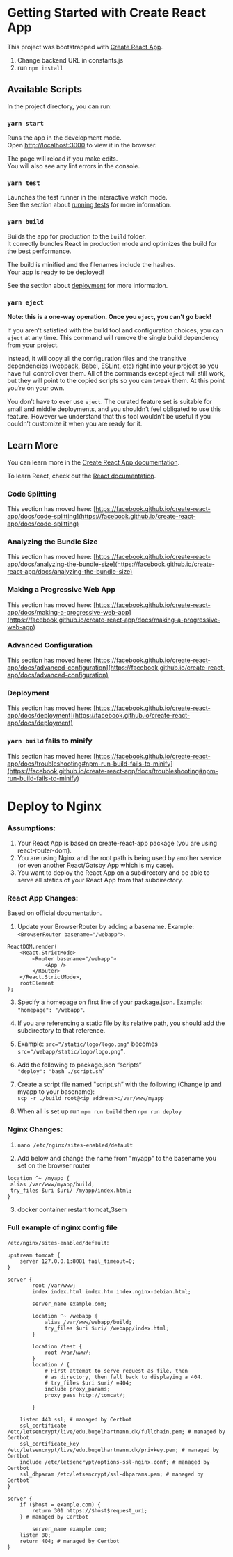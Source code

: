 # Getting Started with Create React App

This project was bootstrapped with [Create React App](https://github.com/facebook/create-react-app).

1. Change backend URL in constants.js
2. run `npm install`

## Available Scripts

In the project directory, you can run:

### `yarn start`

Runs the app in the development mode.\
Open [http://localhost:3000](http://localhost:3000) to view it in the browser.

The page will reload if you make edits.\
You will also see any lint errors in the console.

### `yarn test`

Launches the test runner in the interactive watch mode.\
See the section about [running tests](https://facebook.github.io/create-react-app/docs/running-tests) for more information.

### `yarn build`

Builds the app for production to the `build` folder.\
It correctly bundles React in production mode and optimizes the build for the best performance.

The build is minified and the filenames include the hashes.\
Your app is ready to be deployed!

See the section about [deployment](https://facebook.github.io/create-react-app/docs/deployment) for more information.

### `yarn eject`

**Note: this is a one-way operation. Once you `eject`, you can’t go back!**

If you aren’t satisfied with the build tool and configuration choices, you can `eject` at any time. This command will remove the single build dependency from your project.

Instead, it will copy all the configuration files and the transitive dependencies (webpack, Babel, ESLint, etc) right into your project so you have full control over them. All of the commands except `eject` will still work, but they will point to the copied scripts so you can tweak them. At this point you’re on your own.

You don’t have to ever use `eject`. The curated feature set is suitable for small and middle deployments, and you shouldn’t feel obligated to use this feature. However we understand that this tool wouldn’t be useful if you couldn’t customize it when you are ready for it.

## Learn More

You can learn more in the [Create React App documentation](https://facebook.github.io/create-react-app/docs/getting-started).

To learn React, check out the [React documentation](https://reactjs.org/).

### Code Splitting

This section has moved here: [https://facebook.github.io/create-react-app/docs/code-splitting](https://facebook.github.io/create-react-app/docs/code-splitting)

### Analyzing the Bundle Size

This section has moved here: [https://facebook.github.io/create-react-app/docs/analyzing-the-bundle-size](https://facebook.github.io/create-react-app/docs/analyzing-the-bundle-size)

### Making a Progressive Web App

This section has moved here: [https://facebook.github.io/create-react-app/docs/making-a-progressive-web-app](https://facebook.github.io/create-react-app/docs/making-a-progressive-web-app)

### Advanced Configuration

This section has moved here: [https://facebook.github.io/create-react-app/docs/advanced-configuration](https://facebook.github.io/create-react-app/docs/advanced-configuration)

### Deployment

This section has moved here: [https://facebook.github.io/create-react-app/docs/deployment](https://facebook.github.io/create-react-app/docs/deployment)

### `yarn build` fails to minify

This section has moved here: [https://facebook.github.io/create-react-app/docs/troubleshooting#npm-run-build-fails-to-minify](https://facebook.github.io/create-react-app/docs/troubleshooting#npm-run-build-fails-to-minify)

# Deploy to Nginx

### Assumptions:

1.  Your React App is based on create-react-app package (you are using react-router-dom).
2.  You are using Nginx and the root path is being used by another service (or even another React/Gatsby App which is my case).
3.  You want to deploy the React App on a subdirectory and be able to serve all statics of your React App from that subdirectory.

### React App Changes:

Based on official documentation.

1.  Update your BrowserRouter by adding a basename. Example: `<BrowserRouter basename="/webapp">`.
```react
ReactDOM.render(
	<React.StrictMode>
		<Router basename="/webapp">
			<App />
		</Router>
	</React.StrictMode>,
	rootElement
);
```
3.  Specify a homepage on first line of your package.json. Example: `"homepage": "/webapp"`.
4.  If you are referencing a static file by its relative path, you should add the subdirectory to that reference.
5.  Example: `src="/static/logo/logo.png"` becomes `src="/webapp/static/logo/logo.png”`.  
    

  

1.  Add the following to package.json “scripts”  
    `"deploy": "bash ./script.sh”`
2.  Create a script file named "script.sh” with the following (Change ip and myapp to your basename):  
    `scp -r ./build root@<ip address>:/var/www/myapp`
3.  When all is set up run `npm run build`​ then `​npm run deploy`

### Nginx Changes:

1.  `nano /etc/nginx/sites-enabled/default`

2. Add below and change the name from "myapp" to the basename you set on the browser router
```
location ^~ /myapp {  
 alias /var/www/myapp/build;  
 try_files $uri $uri/ /myapp/index.html;  
}
```
3. docker container restart tomcat_3sem       

### Full example of nginx config file

`/etc/nginx/sites-enabled/default`:

```
upstream tomcat {
    server 127.0.0.1:8081 fail_timeout=0;
}

server {
        root /var/www;
        index index.html index.htm index.nginx-debian.html;

        server_name example.com;

        location ^~ /webapp {
            alias /var/www/webapp/build;
            try_files $uri $uri/ /webapp/index.html;
        }

        location /test {
            root /var/www/;
        }
        location / {
            # First attempt to serve request as file, then
            # as directory, then fall back to displaying a 404.
            # try_files $uri $uri/ =404;
            include proxy_params;
            proxy_pass http://tomcat/;

        }

    listen 443 ssl; # managed by Certbot
    ssl_certificate /etc/letsencrypt/live/edu.bugelhartmann.dk/fullchain.pem; # managed by Certbot
    ssl_certificate_key /etc/letsencrypt/live/edu.bugelhartmann.dk/privkey.pem; # managed by Certbot
    include /etc/letsencrypt/options-ssl-nginx.conf; # managed by Certbot
    ssl_dhparam /etc/letsencrypt/ssl-dhparams.pem; # managed by Certbot
}

server {
    if ($host = example.com) {
        return 301 https://$host$request_uri;
    } # managed by Certbot

        server_name example.com;
    listen 80;
    return 404; # managed by Certbot
}
```
